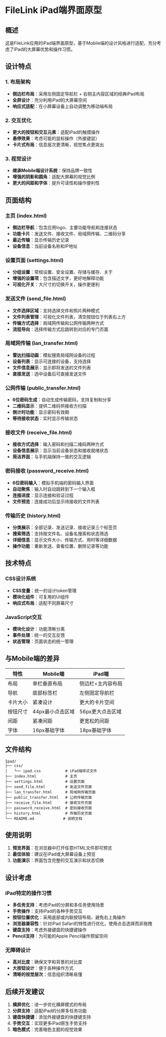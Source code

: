 # FileLink iPad端界面原型

## 概述

这是FileLink应用的iPad端界面原型，基于Mobile端的设计风格进行适配，充分考虑了iPad的大屏幕优势和操作习惯。

## 设计特点

### 1. 布局架构
- **侧边栏布局**：采用左侧固定导航栏 + 右侧主内容区域的经典iPad布局
- **全屏设计**：充分利用iPad的大屏幕空间
- **响应式适配**：在小屏幕设备上自动调整为移动端布局

### 2. 交互优化
- **更大的按钮和交互元素**：适配iPad的触摸操作
- **悬停效果**：考虑可能的鼠标操作（外接键鼠）
- **卡片式布局**：信息层次更清晰，视觉焦点更突出

### 3. 视觉设计
- **继承Mobile端设计系统**：保持品牌一致性
- **增强的阴影和圆角**：适配大屏幕的视觉比例
- **更大的间距和字体**：提升可读性和操作便利性

## 页面结构

### 主页 (index.html)
- **侧边栏导航**：包含应用logo、主要功能导航和连接状态
- **功能卡片**：发送文件、接收文件、局域网传输、二维码分享
- **最近传输**：显示传输历史记录
- **设备信息**：当前设备名称和IP地址

### 设置页面 (settings.html)
- **分组设置**：常规设置、安全设置、存储与缓存、关于
- **增强的设置项**：包含描述文字，更好地解释功能
- **可视化开关**：大尺寸的切换开关，操作更便利

### 发送文件 (send_file.html)
- **文件选择区域**：支持选择文件和照片两种模式
- **文件列表管理**：可视化文件列表，清空按钮位于列表右上方
- **传输方式选择**：局域网传输和公网传输两种方式
- **流程导向**：选择传输方式后跳转到对应的专门页面

### 局域网传输 (lan_transfer.html)
- **雷达扫描动画**：模拟搜索局域网设备的过程
- **设备列表**：显示可连接的设备，支持选择
- **文件信息展示**：显示即将发送的文件列表
- **直接发送**：选中设备后可直接发送文件

### 公网传输 (public_transfer.html)
- **6位密码生成**：自动生成传输密码，支持复制和分享
- **二维码显示**：提供二维码供接收方扫描
- **倒计时功能**：显示密码有效期
- **等待接收状态**：实时显示传输状态

### 接收文件 (receive_file.html)
- **接收方式选择**：输入密码和扫描二维码两种方式
- **设备信息展示**：显示当前设备状态和接收就绪状态
- **简洁界面**：与手机端保持一致的交互逻辑

### 密码接收 (password_receive.html)
- **6位密码输入**：模拟手机端的密码输入界面
- **自动聚焦**：输入时自动跳转到下一个输入框
- **连接进度**：显示连接和验证过程
- **文件预览**：连接成功后显示待接收的文件列表

### 传输历史 (history.html)
- **分类展示**：全部记录、发送记录、接收记录三个标签页
- **搜索筛选**：支持按文件名、设备名搜索和状态筛选
- **详细信息**：显示文件大小、传输方式、用时等详细数据
- **操作功能**：重新发送、查看位置、删除记录等功能

## 技术特点

### CSS设计系统
- **CSS变量**：统一的设计token管理
- **模块化组件**：可复用的UI组件
- **响应式布局**：适配不同屏幕尺寸

### JavaScript交互
- **模块化设计**：功能清晰分离
- **事件处理**：统一的交互反馈
- **状态管理**：页面状态的统一管理

## 与Mobile端的差异

| 特性 | Mobile端 | iPad端 |
|------|----------|--------|
| 布局 | 单栏垂直布局 | 侧边栏+主内容布局 |
| 导航 | 底部标签栏 | 左侧固定导航栏 |
| 卡片大小 | 紧凑设计 | 更大的卡片空间 |
| 按钮尺寸 | 44px最小点击区域 | 56px更大点击区域 |
| 间距 | 紧凑间距 | 更宽松的间距 |
| 字体 | 16px基础字体 | 18px基础字体 |

## 文件结构

```
Ipad/
├── css/
│   └── ipad.css           # iPad端样式文件
├── index.html             # 主页
├── settings.html          # 设置页面
├── send_file.html         # 发送文件页面
├── lan_transfer.html      # 局域网传输页面
├── public_transfer.html   # 公网传输页面
├── receive_file.html      # 接收文件页面
├── password_receive.html  # 密码接收页面
├── history.html           # 传输历史页面
└── README.md             # 说明文档
```

## 使用说明

1. **预览界面**：在浏览器中打开任意HTML文件即可预览
2. **最佳体验**：建议在iPad或大屏幕设备上预览
3. **功能演示**：界面包含完整的交互演示和状态切换

## 设计考虑

### iPad特定的操作习惯
- **多任务支持**：考虑iPad的分屏和多任务使用场景
- **手势操作**：支持iPad的各种手势交互
- **按钮位置优化**：采用底部或内联按钮布局，避免右上角操作
- **浏览器兼容性**：针对iPad Safari的特性进行优化，使用点击选择而非拖拽
- **键盘支持**：考虑外接键盘的快捷键操作
- **Pencil支持**：为可能的Apple Pencil操作预留空间

### 无障碍设计
- **高对比度**：确保文字和背景的对比度
- **大按钮设计**：便于各种操作方式
- **清晰的视觉层次**：信息组织清晰易懂

## 后续开发建议

1. **横屏优化**：进一步优化横屏模式的布局
2. **分屏支持**：适配iPad的分屏多任务功能
3. **键盘快捷键**：添加外接键盘的快捷键支持
4. **手势交互**：实现更多iPad原生手势支持
5. **暗色模式**：完善暗色主题的视觉效果 